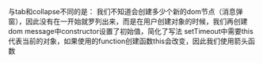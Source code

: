 与tab和collapse不同的是：
我们不知道会创建多少个新的dom节点（消息弹窗），因此没有在一开始就罗列出来，而是在用户创建对象的时候，我们再创建dom
message中constructor设置了初始值，简化了写法
setTimeout中需要this代表当前的对象，如果使用的function创建函数this会改变，因此我们使用箭头函数